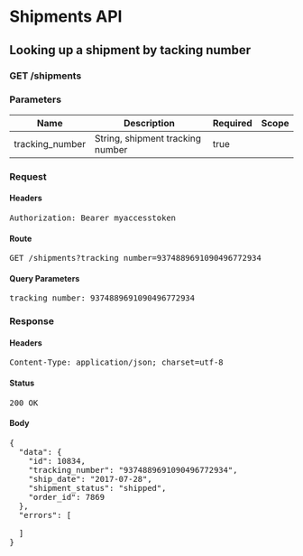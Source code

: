 # Shipments API

## Looking up a shipment by tacking number

### GET /shipments

### Parameters

| Name | Description | Required | Scope |
|------|-------------|----------|-------|
| tracking_number | String, shipment tracking number | true |  |

### Request

#### Headers

<pre>Authorization: Bearer myaccesstoken</pre>

#### Route

<pre>GET /shipments?tracking_number=9374889691090496772934</pre>

#### Query Parameters

<pre>tracking_number: 9374889691090496772934</pre>

### Response

#### Headers

<pre>Content-Type: application/json; charset=utf-8</pre>

#### Status

<pre>200 OK</pre>

#### Body

<pre>{
  "data": {
    "id": 10834,
    "tracking_number": "9374889691090496772934",
    "ship_date": "2017-07-28",
    "shipment_status": "shipped",
    "order_id": 7869
  },
  "errors": [

  ]
}</pre>
